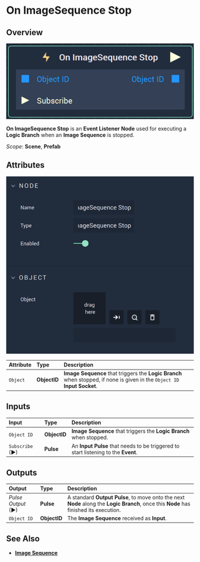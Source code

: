 # On ImageSequence Stop

## Overview

![The On ImageSequence Stop Node.](../../../.gitbook/assets/onimagesequencestopnode.png)

**On ImageSequence Stop** is an **Event Listener** **Node** used for executing a **Logic Branch** when an **Image Sequence** is stopped.

*Scope*: **Scene**, **Prefab**

## Attributes

![The on ImageSequence Stop Node Attributes.](../../../.gitbook/assets/onimagesequencestopattributes.png)

| Attribute | Type | Description |
| :--- | :--- | :--- |
| `Object` | **ObjectID** | **Image Sequence** that triggers the **Logic Branch** when stopped, if none is given in the `Object ID` **Input Socket**. |

## Inputs

| Input | Type | Description |
| :--- | :--- | :--- |
| `Object ID` | **ObjectID** | **Image Sequence** that triggers the **Logic Branch** when stopped. |
| `Subscribe` (►)|**Pulse** | An **Input Pulse** that needs to be triggered to start listening to the **Event**. |

## Outputs

| Output | Type | Description |
| :--- | :--- | :--- |
| _Pulse Output_ \(►\) | **Pulse** | A standard **Output Pulse**, to move onto the next **Node** along the **Logic Branch**, once this **Node** has finished its execution. |
| `Object ID` | **ObjectID** |  The **Image Sequence** received as **Input**. | 

## See Also

* [**Image Sequence**](./)

